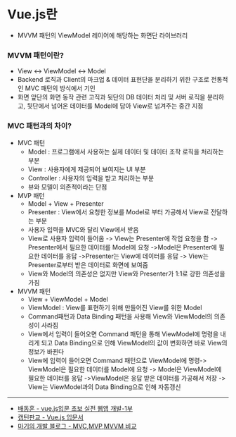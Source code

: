 # Vue.js란
- MVVM 패턴의 ViewModel 레이어에 해당하는 화면단 라이브러리
### MVVM 패턴이란?
- View <-> ViewModel <-> Model
- Backend 로직과 Client의 마크업 & 데이터 표현단을 분리하기 위한 구조로 전통적인 MVC 패턴의 방식에서 기인
- 화면 앞단의 화면 동작 관련 고직과 뒷단의 DB 데이터 처리 및 서버 로직을 분리하고, 뒷단에서 넘어온 데이터를 Model에 담아 View로 넘겨주는 중간 지점  
### MVC 패턴과의 차이?
- MVC 패턴 
    - Model : 프로그램에서 사용하는 실제 데이터 및 데이터 조작 로직을 처리하는 부분
    - View : 사용자에게 제공되어 뵤여지는 UI 부분
    - Controller : 사용자의 입력을 받고 처리하는 부분
    - 뷰와 모델이 의존적이라는 단점
- MVP 패턴
    - Model + View + Presenter
    - Presenter : View에서 요청한 정보를 Model로 부터 가공해서 View로 전달하는 부분    
    - 사용자 입력을 MVC와 달리 View에서 받음
    - View로 사용자 입력이 들어옴 -> View는 Presenter에 작업 요청을 함 -> Presenter에서 필요한 데이터를 Model에 요청 ->Model은 Presenter에 필요한 데이터를 응답 ->Presenter는 View에 데이터를 응답 -> View는 Presenter로부터 받은 데이터로 화면에 보여줌
    - View와 Model의 의존성은 없지만 View와 Presenter가 1:1로 강한 의존성을 가짐
- MVVM 패턴
    - View + ViewModel + Model
    - ViewModel : View를 표현하기 위해 만들어진 View를 위한 Model
    - Command패턴과 Data Binding 패턴을 사용해 View와 ViewModel의 의존성이 사라짐
    - View에서 입력이 들어오면 Command 패턴을 통해 ViewModel에 명령을 내리게 되고 Data Binding으로 인해 ViewModel의 값이 변화하면 바로 View의 정보가 바뀐다
    - View에 입력이 들어오면 Command 패턴으로 ViewModel에 명령-> ViewModel은 필요한 데이터를 Model에 요청 -> Model은 ViewModel에 필요한 데이터를 응답 ->ViewModel은 응답 받은 데이터를 가공해서 저장 -> View는 ViewModel과의 Data Binding으로 인해 자동갱신

---
- [배동훈 - vue.js입문 초보 실전 웹앱 개발-1부](https://www.inflearn.com/course/real-%EC%9B%B9%EC%95%B1-%EA%B0%9C%EB%B0%9C-vuejs-1%EB%B6%80)
- [캡틴판교 - Vue.js 입문서](https://joshua1988.github.io/web-development/vuejs/vuejs-tutorial-for-beginner/)
- [마기의 개발 블로그 - MVC,MVP,MVVM 비교](https://magi82.github.io/android-mvc-mvp-mvvm/)